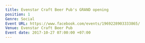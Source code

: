 ```yaml
---
title: Evenstar Craft Beer Pub's GRAND opening
position: 1
Genre: Social
Event URL: https://www.facebook.com/events/1969228903333865/
Venue: Evenstar Craft Beer Pub
Event date: 2017-10-27 07:00:00 +07:00
---
```


